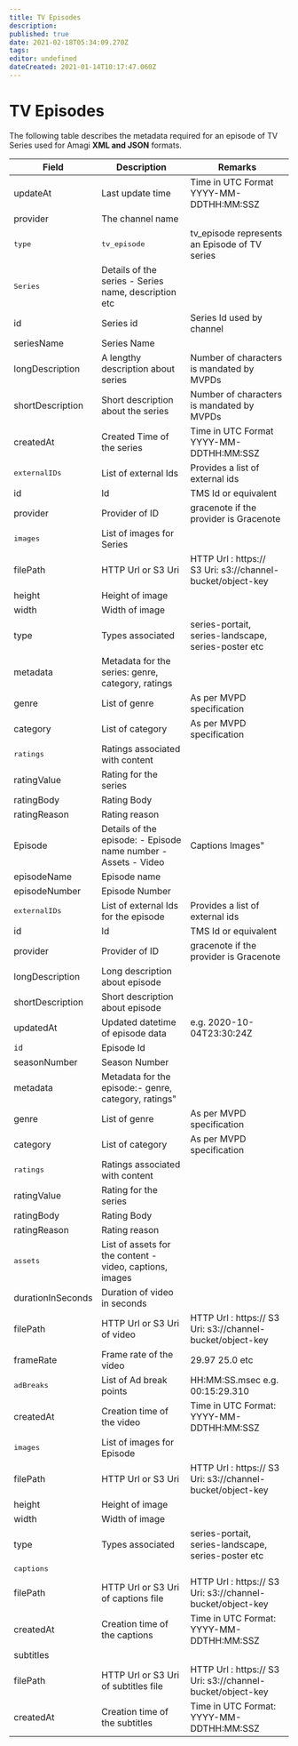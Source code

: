 ```yaml
---
title: TV Episodes
description: 
published: true
date: 2021-02-18T05:34:09.270Z
tags: 
editor: undefined
dateCreated: 2021-01-14T10:17:47.060Z
---
```


# TV Episodes

The following table describes the metadata required for an episode of TV Series used for Amagi **XML and JSON** formats.


Field|Description|Remarks
---|---|---
updateAt|Last update time|Time in UTC Format <br/> YYYY-MM-DDTHH:MM:SSZ
provider|The channel name|
<kbd>type</kbd>|<kbd>tv_episode</kbd>|tv_episode represents an Episode of TV series
|<kbd>Series</kbd>| Details of the series - Series name, description etc
id|Series id|Series Id used by channel
seriesName|Series Name|
longDescription|A lengthy description about series|Number of characters is mandated by MVPDs
shortDescription|Short description about the series|Number of characters is mandated by MVPDs
createdAt|Created Time of the series|Time in UTC Format <br/> YYYY-MM-DDTHH:MM:SSZ
<kbd>externalIDs</kbd>|List of external Ids|Provides a list of external ids
id|Id|TMS Id or equivalent 
provider|Provider of ID|gracenote if the provider is Gracenote
<kbd>images</kbd>|List of images for Series|
filePath|HTTP Url or S3 Uri|HTTP Url : https:// <br/> S3 Uri: s3://channel-bucket/object-key
height|Height of image|
width|Width of image|
type|Types associated|series-portait, series-landscape, series-poster etc
metadata|Metadata for the series: genre, category, ratings|
genre|List of genre|As per MVPD specification
category|List of category|As per MVPD specification
<kbd>ratings</kbd>|Ratings associated with content|
ratingValue|Rating for the series|
ratingBody|Rating Body|
ratingReason|Rating reason|
Episode|Details of the episode: - Episode name number - Assets - Video| Captions Images"|
episodeName|Episode name|
episodeNumber|Episode Number|
<kbd>externalIDs</kbd>|List of external Ids for the episode|Provides a list of external ids
id|Id|TMS Id or equivalent
provider|Provider of ID|gracenote if the provider is Gracenote
longDescription|Long description about episode|
shortDescription|Short description about episode|
updatedAt|Updated datetime of episode data|e.g. 2020-10-04T23:30:24Z
`id`|Episode Id|
seasonNumber|Season Number|
metadata|Metadata for the episode:- genre, category, ratings"
genre|List of genre|As per MVPD specification
category|List of category|As per MVPD specification
<kbd>ratings</kbd>|Ratings associated with content|
ratingValue|Rating for the series|
ratingBody|Rating Body|
ratingReason|Rating reason|
<kbd>assets</kbd>|List of assets for the content - video, captions, images|
durationInSeconds|Duration of video in seconds|
filePath|HTTP Url or S3 Uri of video|HTTP Url : https:// S3 Uri: s3://channel-bucket/object-key
frameRate|Frame rate of the video|29.97 25.0 etc
<kbd>adBreaks</kbd>|List of Ad break points|HH:MM:SS.msec e.g. 00:15:29.310
createdAt|Creation time of the video|Time in UTC Format: YYYY-MM-DDTHH:MM:SSZ
<kbd>images</kbd>|List of images for Episode|
filePath|HTTP Url or S3 Uri|HTTP Url : https:// S3 Uri: s3://channel-bucket/object-key
height|Height of image|
width|Width of image|
type|Types associated|series-portait, series-landscape, series-poster etc
<kbd>captions</kbd>||
filePath|HTTP Url or S3 Uri of captions file|HTTP Url : https:// S3 Uri: s3://channel-bucket/object-key
createdAt|Creation time of the captions|Time in UTC Format: YYYY-MM-DDTHH:MM:SSZ
subtitles||
filePath|HTTP Url or S3 Uri of subtitles file|HTTP Url : https:// S3 Uri: s3://channel-bucket/object-key
createdAt|Creation time of the subtitles|Time in UTC Format: YYYY-MM-DDTHH:MM:SSZ